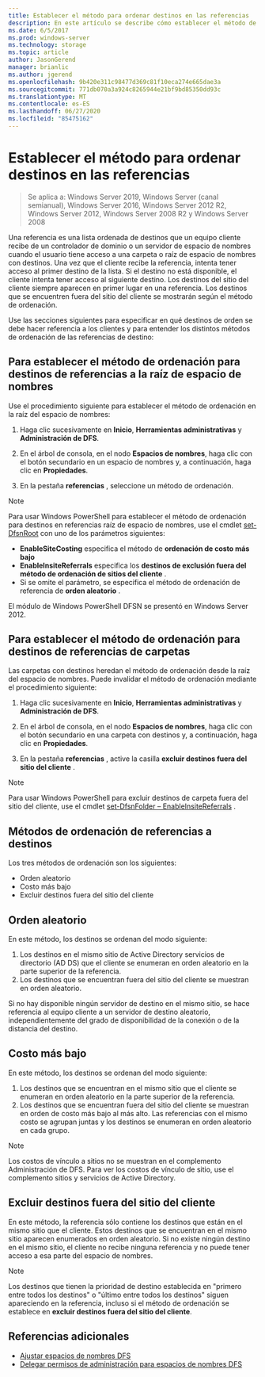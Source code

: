 ```yaml
---
title: Establecer el método para ordenar destinos en las referencias
description: En este artículo se describe cómo establecer el método de ordenación para destinos en referencias.
ms.date: 6/5/2017
ms.prod: windows-server
ms.technology: storage
ms.topic: article
author: JasonGerend
manager: brianlic
ms.author: jgerend
ms.openlocfilehash: 9b420e311c98477d369c81f10eca274e665dae3a
ms.sourcegitcommit: 771db070a3a924c8265944e21bf9bd85350dd93c
ms.translationtype: MT
ms.contentlocale: es-ES
ms.lasthandoff: 06/27/2020
ms.locfileid: "85475162"
---
```

# <a name="set-the-ordering-method-for-targets-in-referrals"></a>Establecer el método para ordenar destinos en las referencias

> Se aplica a: Windows Server 2019, Windows Server (canal semianual), Windows Server 2016, Windows Server 2012 R2, Windows Server 2012, Windows Server 2008 R2 y Windows Server 2008

Una referencia es una lista ordenada de destinos que un equipo cliente recibe de un controlador de dominio o un servidor de espacio de nombres cuando el usuario tiene acceso a una carpeta o raíz de espacio de nombres con destinos. Una vez que el cliente recibe la referencia, intenta tener acceso al primer destino de la lista. Si el destino no está disponible, el cliente intenta tener acceso al siguiente destino.
Los destinos del sitio del cliente siempre aparecen en primer lugar en una referencia. Los destinos que se encuentren fuera del sitio del cliente se mostrarán según el método de ordenación.

Use las secciones siguientes para especificar en qué destinos de orden se debe hacer referencia a los clientes y para entender los distintos métodos de ordenación de las referencias de destino:

## <a name="to-set-the-ordering-method-for-targets-in-namespace-root-referrals"></a>Para establecer el método de ordenación para destinos de referencias a la raíz de espacio de nombres

Use el procedimiento siguiente para establecer el método de ordenación en la raíz del espacio de nombres:

1.  Haga clic sucesivamente en **Inicio**, **Herramientas administrativas** y **Administración de DFS**.

2.  En el árbol de consola, en el nodo **Espacios de nombres**, haga clic con el botón secundario en un espacio de nombres y, a continuación, haga clic en **Propiedades**.

3.  En la pestaña **referencias** , seleccione un método de ordenación.

> [!NOTE]
> Para usar Windows PowerShell para establecer el método de ordenación para destinos en referencias raíz de espacio de nombres, use el cmdlet [set-DfsnRoot](https://technet.microsoft.com/library/jj884281.aspx) con uno de los parámetros siguientes:
>    -   **EnableSiteCosting** especifica el método de **ordenación de costo más bajo**
>    -   **EnableInsiteReferrals** especifica los **destinos de exclusión fuera del método de ordenación de sitios del cliente** .
>    -   Si se omite el parámetro, se especifica el método de ordenación de referencia de **orden aleatorio** .

El módulo de Windows PowerShell DFSN se presentó en Windows Server 2012.

## <a name="to-set-the-ordering-method-for-targets-in-folder-referrals"></a>Para establecer el método de ordenación para destinos de referencias de carpetas

Las carpetas con destinos heredan el método de ordenación desde la raíz del espacio de nombres. Puede invalidar el método de ordenación mediante el procedimiento siguiente:

1.  Haga clic sucesivamente en **Inicio**, **Herramientas administrativas** y **Administración de DFS**.

2.  En el árbol de consola, en el nodo **Espacios de nombres**, haga clic con el botón secundario en una carpeta con destinos y, a continuación, haga clic en **Propiedades**.

3.  En la pestaña **referencias** , active la casilla **excluir destinos fuera del sitio del cliente** .

> [!NOTE]
> Para usar Windows PowerShell para excluir destinos de carpeta fuera del sitio del cliente, use el cmdlet [set-DfsnFolder – EnableInsiteReferrals](https://technet.microsoft.com/library/jj884283.aspx) .

## <a name="target-referral-ordering-methods"></a>Métodos de ordenación de referencias a destinos

Los tres métodos de ordenación son los siguientes:

-   Orden aleatorio
-   Costo más bajo
-   Excluir destinos fuera del sitio del cliente

## <a name="random-order"></a>Orden aleatorio

En este método, los destinos se ordenan del modo siguiente:

1.  Los destinos en el mismo sitio de Active Directory servicios de directorio (AD DS) que el cliente se enumeran en orden aleatorio en la parte superior de la referencia.
2.  Los destinos que se encuentran fuera del sitio del cliente se muestran en orden aleatorio.

Si no hay disponible ningún servidor de destino en el mismo sitio, se hace referencia al equipo cliente a un servidor de destino aleatorio, independientemente del grado de disponibilidad de la conexión o de la distancia del destino.

## <a name="lowest-cost"></a>Costo más bajo

En este método, los destinos se ordenan del modo siguiente:

1.  Los destinos que se encuentran en el mismo sitio que el cliente se enumeran en orden aleatorio en la parte superior de la referencia.
2.  Los destinos que se encuentran fuera del sitio del cliente se muestran en orden de costo más bajo al más alto. Las referencias con el mismo costo se agrupan juntas y los destinos se enumeran en orden aleatorio en cada grupo.

> [!NOTE]
> Los costos de vínculo a sitios no se muestran en el complemento Administración de DFS. Para ver los costos de vínculo de sitio, use el complemento sitios y servicios de Active Directory.

## <a name="exclude-targets-outside-of-the-clients-site"></a>Excluir destinos fuera del sitio del cliente

En este método, la referencia sólo contiene los destinos que están en el mismo sitio que el cliente. Estos destinos que se encuentran en el mismo sitio aparecen enumerados en orden aleatorio. Si no existe ningún destino en el mismo sitio, el cliente no recibe ninguna referencia y no puede tener acceso a esa parte del espacio de nombres.

> [!NOTE]
> Los destinos que tienen la prioridad de destino establecida en "primero entre todos los destinos" o "último entre todos los destinos" siguen apareciendo en la referencia, incluso si el método de ordenación se establece en **excluir destinos fuera del sitio del cliente**.

## <a name="additional-references"></a>Referencias adicionales

-   [Ajustar espacios de nombres DFS](tuning-dfs-namespaces.md)
-   [Delegar permisos de administración para espacios de nombres DFS](delegate-management-permissions-for-dfs-namespaces.md)